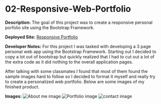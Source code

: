 # 02-Responsive-Web-Portfolio

**Description:**
The goal of this project was to create a responsive personal porfolio site using the Bootstrap Framework.

**Deployed Site:**
[Responsive Portfolio](https://ambertrand.github.io/02-Responsive-Web-Portfolio/)

**Developer Notes:**
For this project I was tasked with developing a 3 page personal web app using the Bootstrap Framework.  Starting out I decided to copy a lot out of bootstrap but quickly realized that I had to cut out a lot of the extra code as it did nothing to the overall application pages.

After talking with some classmates I found that most of them found the sample images hard to follow so I decided to format it myself and really try to create a personalized web portfolio.  Below are some images of my finished product.

**Images:**
![About me image](https://user-images.githubusercontent.com/65721950/85963007-b1047300-b981-11ea-87df-ac3baa46771e.png)
![Portfolio image](https://user-images.githubusercontent.com/65721950/85963009-b661bd80-b981-11ea-9b44-db22c30d1e36.png)
![contact image](https://user-images.githubusercontent.com/65721950/85963012-b95cae00-b981-11ea-8db4-9acf6c589642.png)